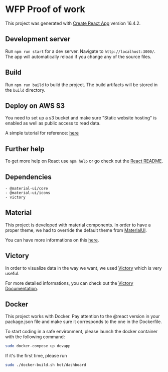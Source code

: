 # WFP Proof of work

This project was generated with [Create React App](https://github.com/facebook/react/) version 16.4.2.

## Development server

Run `npm run start` for a dev server. Navigate to `http://localhost:3000/`. The app will automatically reload if you change any of the source files.

## Build

Run `npm run build` to build the project. The build artifacts will be stored in the `build` directory.

## Deploy on AWS S3
You need to set up a s3 bucket and make sure "Static website hosting" is enabled as well as public access to read data.

A simple tutorial for reference: [here](https://medium.com/@omgwtfmarc/deploying-create-react-app-to-s3-or-cloudfront-48dae4ce0af)

## Further help

To get more help on React use `npm help` or go check out the [React README](https://github.com/facebook/react/blob/master/README.md).

## Dependencies

    - @material-ui/core
    - @material-ui/icons
    - victory

## Material

This project is developed with material components. In order to have a proper theme, we had to override the default 
theme from [MaterialUI](https://material-ui.com/).

You can have more informations on this [here](https://material-ui.com/customization/themes/#theme-configuration-variables).

## Victory

In order to visualize data in the way we want, we used [Victory](https://github.com/FormidableLabs/victory) 
which is very useful.

For more detailed informations, you can check out the [Victory Documentation](https://formidable.com/open-source/victory/docs/).

## Docker

This project works with Docker.
Pay attention to the @react version in your package.json file and make sure it corresponds to the one in the Dockerfile.

To start coding in a safe environment, please launch the docker container with the following command:

```bash
sudo docker-compose up devapp
```

If it's the first time, please run 
```bash
sudo ./docker-build.sh hot/dashboard
```
 